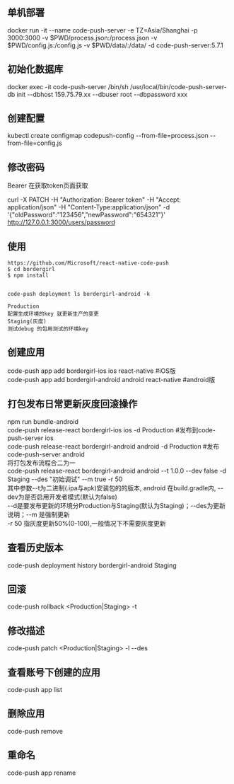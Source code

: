 ## 单机部署

docker run -it --name code-push-server -e TZ=Asia/Shanghai -p 3000:3000 -v $PWD/process.json:/process.json -v $PWD/config.js:/config.js -v $PWD/data/:/data/ -d code-push-server:5.7.1 

## 初始化数据库

docker exec -it code-push-server /bin/sh
/usr/local/bin/code-push-server-db init --dbhost 159.75.79.xx --dbuser root --dbpassword  xxx

## 创建配置

kubectl create configmap codepush-config --from-file=process.json --from-file=config.js

## 修改密码
Bearer 在获取token页面获取

curl -X PATCH -H "Authorization: Bearer token" -H "Accept: application/json" -H "Content-Type:application/json" -d '{"oldPassword":"123456","newPassword":"654321"}' http://127.0.0.1:3000/users/password

## 使用
```
https://github.com/Microsoft/react-native-code-push
$ cd bordergirl
$ npm install


code-push deployment ls bordergirl-android -k 

Production
配置生成环境的key 就更新生产的变更
Staging(灰度)
测试debug 的包用测试的环境key
```
## 创建应用
code-push app add bordergirl-ios ios react-native  #iOS版 \
code-push app add bordergirl-android android react-native #android版

## 打包发布日常更新灰度回滚操作

npm run bundle-android \
code-push release-react bordergirl-ios ios -d Production #发布到code-push-server ios \
code-push release-react bordergirl-android android -d Production #发布code-push-server android \
将打包发布流程合二为一 \
code-push release-react bordergirl-android android --t 1.0.0 --dev false -d Staging --des "初始调试" --m true -r 50 \
其中参数--t为二进制(.ipa与apk)安装包的的版本, android 在build.gradle内, --dev为是否启用开发者模式(默认为false) \
--d是要发布更新的环境分Production与Staging(默认为Staging)；--des为更新说明；--m 是强制更新  \
-r 50 指灰度更新50%(0-100),一般情况下不需要灰度更新

## 查看历史版本
code-push deployment history bordergirl-android Staging
## 回滚
code-push rollback <AppName> <Production|Staging> -t <Label>
## 修改描述
code-push patch  <AppName>  <Production|Staging>  -l  <Label>  --des  <desc>
## 查看账号下创建的应用
code-push app list
## 删除应用
code-push remove <AppName>
## 重命名
code-push app rename  <OriginalAppName>  <name>
